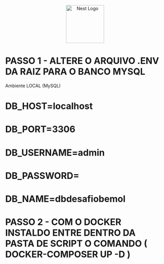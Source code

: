 <p align="center">
  <a href="http://nestjs.com/" target="blank"><img src="https://nestjs.com/img/logo-small.svg" width="120" alt="Nest Logo" /></a>
</p>

[circleci-image]: https://img.shields.io/circleci/build/github/nestjs/nest/master?token=abc123def456
[circleci-url]: https://circleci.com/gh/nestjs/nest

# PASSO 1 - ALTERE O ARQUIVO .ENV DA RAIZ PARA O BANCO MYSQL

 Ambiente LOCAL (MySQL)
# DB_HOST=localhost
# DB_PORT=3306
# DB_USERNAME=admin
# DB_PASSWORD=
# DB_NAME=dbdesafiobemol

# PASSO 2 - COM O DOCKER INSTALDO ENTRE DENTRO DA PASTA DE SCRIPT O COMANDO  ( DOCKER-COMPOSER UP -D )
